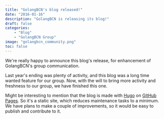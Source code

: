 ```yaml
---
title: "GolangBCN's blog released!"
date: "2016-01-16"
description: "GolangBCN is releasing its blog!"
draft: false
categories:
    - "Blog"
    - "GolangBCN Group"
image: "golangbcn_community.png"
toc: false
---
```


We're really happy to announce this blog's release, for enhancement of GolangBCN's group communication.

<!--more-->

Last year's ending was plenty of activity, and this blog was a long time wanted feature for our group.
Now, with the will to bring more activity and freshness to our group, we have finished this one.

Might be interesting to mention that the blog is made with [Hugo] on [GitHub Pages].
So it's a static site, which reduces maintenance tasks to a minimum.
We have plans to make a couple of improvements, so it would be easy to publish and contribute to it.

  [Hugo]: https://gohugo.io/ "Hugo"
  [GitHub Pages]: https://pages.github.com/ "GitHub Pages"
